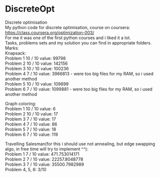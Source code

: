 # DiscreteOpt
Discrete optimisation <br>
My python code for discrete optimisation, course on coursera: https://class.coursera.org/optimization-003/ <br>
For me it was one of the first python courses and i liked it a lot. <br>
Tasks, problems sets and my solution you can find in appropriate folders. <br>
Marks: <br>
Knapsack: <br>
 Problem 1	10 / 10   value: 99798		<br>
 Problem 2  10 / 10	  value: 142156 <br>
 Problem 3	10 / 10		value: 100236 <br>
 Problem 4	 7 / 10		value: 3966813 - were too big files for my RAM, so i used another method <br>
 Problem 5	10 / 10		value: 109899  <br>
 Problem 6	 7 / 10		value: 1099881 - were too big files for my RAM, so i used another method <br>
 
Graph coloring: <br>
 Problem 1	10 / 10   value: 6		 <br>
 Problem 2  10 / 10	  value: 17  <br>
 Problem 3	 7 / 10		value: 17  <br>
 Problem 4	 7 / 10		value: 86 <br>
 Problem 5	 7 / 10		value: 18  <br>
 Problem 6	 7 / 10		value: 119   <br>
 
Travelling Salesman(for this i should use not annealing, but edge swapping algo, in free time will try to implement ^^): <br>
 Problem 1	 7 / 10   value: 471.753014171		 <br>
 Problem 2   7 / 10	  value:  22257.8048778  <br>
 Problem 3	 7 / 10		value: 35500.7982989 <br>
 Problem 4, 5, 6: 3/10 <br>
